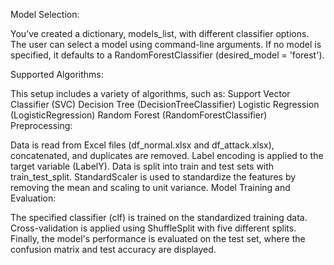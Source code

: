 Model Selection:

You’ve created a dictionary, models_list, with different classifier options. The user can select a model using command-line arguments.
If no model is specified, it defaults to a RandomForestClassifier (desired_model = 'forest').

Supported Algorithms:

This setup includes a variety of algorithms, such as:
Support Vector Classifier (SVC)
Decision Tree (DecisionTreeClassifier)
Logistic Regression (LogisticRegression)
Random Forest (RandomForestClassifier)
Preprocessing:

Data is read from Excel files (df_normal.xlsx and df_attack.xlsx), concatenated, and duplicates are removed.
Label encoding is applied to the target variable (LabelY).
Data is split into train and test sets with train_test_split.
StandardScaler is used to standardize the features by removing the mean and scaling to unit variance.
Model Training and Evaluation:

The specified classifier (clf) is trained on the standardized training data.
Cross-validation is applied using ShuffleSplit with five different splits.
Finally, the model's performance is evaluated on the test set, where the confusion matrix and test accuracy are displayed.
